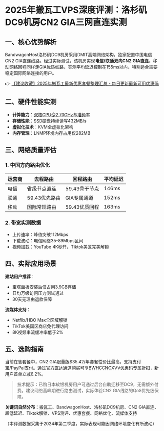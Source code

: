 # 2025年搬瓦工VPS深度评测：洛杉矶DC9机房CN2 GIA三网直连实测

## 一、核心优势解析
BandwagonHost洛杉矶DC9机房采用DMIT高端网络架构，独家配置中国电信CN2 GIA直连线路。经过实际测试，该机房实现**电信/联通双向CN2 GIA直连**，移动网络回程同样走GIA优质线路，实测平均延迟控制在155ms以内，特别适合需要稳定国际网络连接的用户。

👉 [【建议收藏】2025年搬瓦工最新优惠套餐整理汇总 - 每日更新最新可用优惠码](https://bit.ly/banwagon)

## 二、硬件性能实测
- **计算能力**：双核CPU@2.70GHz基准频率
- **存储性能**：SSD硬盘持续读写432MB/s
- **虚拟化技术**：KVM全虚拟化架构
- **内存管理**：LNMP环境内存占用仅282MB

## 三、网络质量评估
### 1. 中国方向路由优化
| 运营商 | 去程路由       | 回程路由       | 平均延迟 |
|--------|----------------|----------------|----------|
| 电信   | 省级节点直连   | 59.43骨干节点  | 146ms    |
| 联通   | 59.43优先路由   | GIA专属通道    | 152ms    |
| 移动   | 国际常规路由   | 59.43优质回程  | 163ms    |

### 2. 带宽实测数据
- 上传速率：峰值突破112Mbps
- 下载波动：电信网络35-89Mbps区间
- 视频加载：YouTube 4K秒开，Tiktok美区完美解锁

## 四、实际应用场景
**建站用户推荐**：
- 宝塔面板安装后仅占用3.9GB存储
- 日均万级访问压力测试通过
- 30天无理由退款保障

**流媒体支持**：
- Netflix/HBO Max全区域解锁
- TikTok美国区商店免代理访问
- 8K视频串流缓冲率低于2%

## 五、选购指南
当前在售套餐中，CN2 GIA限量版$35.42/年套餐性价比最高，支持支付宝/PayPal支付。通过[官方直达通道](https://bit.ly/banwagon)购买可享BWHCCNCXVV优惠码专属折扣，新用户首单立减6.2%。

> 技术提示：已购日本软银机房用户可通过后台自助迁移至DC9，无需额外付费。建议网络高峰期进行路由测试，实际体验CN2 GIA线路的QoS优先级保障。
 

**关键词自然分布**：搬瓦工、BandwagonHost、洛杉矶DC9机房、CN2 GIA直连、超低延迟、Tiktok解锁、VPS测评、优惠套餐、网络优化、流媒体支持

（本评测数据采集于2024年第二季度，实际表现可能因网络环境变化有所波动）